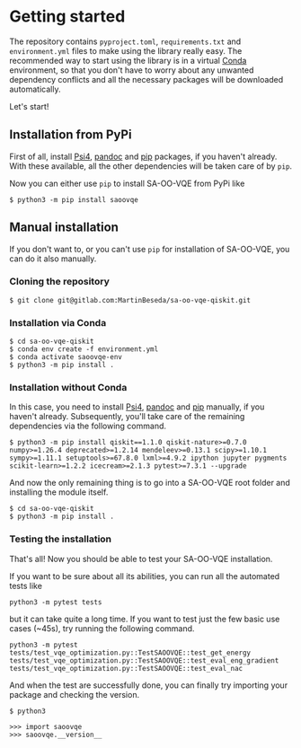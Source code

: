 # Getting started

The repository contains `pyproject.toml`, `requirements.txt` and `environment.yml` files to make using the library 
really easy. The recommended way to start using the library is in a virtual [Conda](https://docs.conda.io/en/latest/) environment,
so that you don't have to worry about any unwanted dependency conflicts and all the necessary packages will be
downloaded automatically.

Let's start!

## Installation from PyPi
First of all, install [Psi4](https://psicode.org/installs/), [pandoc](https://pandoc.org/installing.html) and
[pip](https://pypi.org/project/pip/) packages, if you haven't already. With these available, all the other
dependencies will be taken care of by `pip`.

Now you can either use `pip` to install SA-OO-VQE from PyPi like
```
$ python3 -m pip install saoovqe
```

## Manual installation
If you don't want to, or you can't use `pip` for installation of SA-OO-VQE, you can do it also manually.

### Cloning the repository
```
$ git clone git@gitlab.com:MartinBeseda/sa-oo-vqe-qiskit.git
```

### Installation via Conda
```
$ cd sa-oo-vqe-qiskit
$ conda env create -f environment.yml
$ conda activate saoovqe-env
$ python3 -m pip install .
```

### Installation without Conda
In this case, you need to install [Psi4](https://psicode.org/installs/), [pandoc](https://pandoc.org/installing.html) and [pip](https://pypi.org/project/pip/) manually, if you haven't already.
Subsequently, you'll take care of the remaining dependencies via the following command.

```
$ python3 -m pip install qiskit==1.1.0 qiskit-nature>=0.7.0 numpy>=1.26.4 deprecated>=1.2.14 mendeleev>=0.13.1 scipy>=1.10.1 sympy>=1.11.1 setuptools>=67.8.0 lxml>=4.9.2 ipython jupyter pygments scikit-learn>=1.2.2 icecream>=2.1.3 pytest>=7.3.1 --upgrade
```

And now the only remaining thing is to go into a SA-OO-VQE root folder and installing the module itself.
```
$ cd sa-oo-vqe-qiskit
$ python3 -m pip install .
```

### Testing the installation
That's all! Now you should be able to test your SA-OO-VQE installation.


If you want to be sure about all its abilities, you can run all the automated tests like
```
python3 -m pytest tests
```
but it can take quite a long time. If you want to test just the few basic use cases (~45s), try running the following command.
```
python3 -m pytest tests/test_vqe_optimization.py::TestSAOOVQE::test_get_energy tests/test_vqe_optimization.py::TestSAOOVQE::test_eval_eng_gradient tests/test_vqe_optimization.py::TestSAOOVQE::test_eval_nac
```

And when the test are successfully done, you can finally try importing your package and checking the version.

```
$ python3

>>> import saoovqe
>>> saoovqe.__version__
```